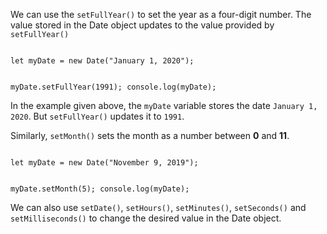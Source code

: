 We can use the `setFullYear()`
to set the year as a four-digit number.
The value stored in the Date object
updates to the value provided by `setFullYear()`

<Editor lang="javascript">
<code>
let myDate = new Date("January 1, 2020");

myDate.setFullYear(1991);
console.log(myDate);
</code>
</Editor>

In the example given above,
the `myDate` variable stores
the date `January 1, 2020`.
But `setFullYear()` updates it to
`1991`.

Similarly, `setMonth()` sets
the month as a number between **0** and **11**.

<Editor lang="javascript">
<code>
let myDate = new Date("November 9, 2019");

myDate.setMonth(5);
console.log(myDate);
</code>
</Editor>

We can also use
`setDate()`,
`setHours()`,
`setMinutes()`,
`setSeconds()`
and
`setMilliseconds()`
to change the desired value
in the Date object.

